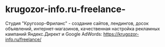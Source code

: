 # krugozor-info.ru-freelance-
Студия "Кругозор-Фриланс" - создание сайтов, лендингов, досок объявлений, интернет-магазинов, качественная настройка рекламных кампаний Яндекс.Директ и Google AdWords: https://krugozor-info.ru/freelance/ 
